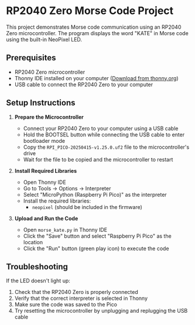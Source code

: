 # RP2040 Zero Morse Code Project

This project demonstrates Morse code communication using an RP2040 Zero microcontroller. The program displays the word "KATE" in Morse code using the built-in NeoPixel LED.

## Prerequisites

- RP2040 Zero microcontroller
- Thonny IDE installed on your computer ([Download from thonny.org](https://thonny.org/))
- USB cable to connect the RP2040 Zero to your computer

## Setup Instructions

1. **Prepare the Microcontroller**
   - Connect your RP2040 Zero to your computer using a USB cable
   - Hold the BOOTSEL button while connecting the USB cable to enter bootloader mode
   - Copy the `RPI_PICO-20250415-v1.25.0.uf2` file to the microcontroller's drive
   - Wait for the file to be copied and the microcontroller to restart

2. **Install Required Libraries**
   - Open Thonny IDE
   - Go to Tools → Options → Interpreter
   - Select "MicroPython (Raspberry Pi Pico)" as the interpreter
   - Install the required libraries:
     - `neopixel` (should be included in the firmware)

3. **Upload and Run the Code**
   - Open `morse_kate.py` in Thonny IDE
   - Click the "Save" button and select "Raspberry Pi Pico" as the location
   - Click the "Run" button (green play icon) to execute the code

## Troubleshooting

If the LED doesn't light up:
1. Check that the RP2040 Zero is properly connected
2. Verify that the correct interpreter is selected in Thonny
3. Make sure the code was saved to the Pico
4. Try resetting the microcontroller by unplugging and replugging the USB cable